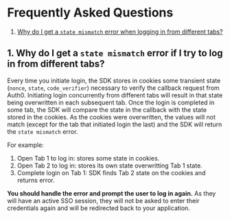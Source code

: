 # Frequently Asked Questions

1. [Why do I get a `state mismatch` error when logging in from different tabs?](#1-why-do-i-get-a-state-mismatch-error-if-i-try-to-log-in-from-different-tabs)

## 1. Why do I get a `state mismatch` error if I try to log in from different tabs?

Every time you initiate login, the SDK stores in cookies some transient state (`nonce`, `state`, `code_verifier`) necessary to verify the callback request from Auth0. Initiating login concurrently from different tabs will result in that state being overwritten in each subsequent tab. Once the login is completed in some tab, the SDK will compare the state in the callback with the state stored in the cookies. As the cookies were overwritten, the values will not match (except for the tab that initiated login the last) and the SDK will return the `state mismatch` error.

For example:

1. Open Tab 1 to log in: stores some state in cookies.
2. Open Tab 2 to log in: stores its own state overwritting Tab 1 state.
3. Complete login on Tab 1: SDK finds Tab 2 state on the cookies and returns error.

**You should handle the error and prompt the user to log in again.** As they will have an active SSO session, they will not be asked to enter their credentials again and will be redirected back to your application.
